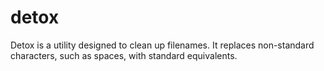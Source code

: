 # detox
Detox is a utility designed to clean up filenames. It replaces non-standard characters, such as spaces, with standard equivalents.
